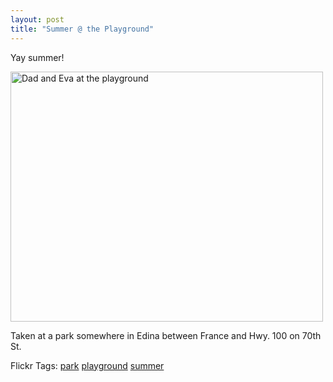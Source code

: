 ```yaml
---
layout: post
title: "Summer @ the Playground"
---
```


<p>Yay summer!</p>
  
<p><a target="_blank" href="http://www.flickr.com/photos/kindohm/855335416/" title="Photo Sharing"><img border="0" src="http://farm2.static.flickr.com/1128/855335416_a5ad4e5bbd.jpg" width="500" height="400" alt="Dad and Eva at the playground" /></a></p>
  
<p>Taken at a park somewhere in Edina between France and Hwy. 100 on 70th St. </p>
  
<p class="tags" id="0767317B-992E-4b12-91E0-4F059A8CECA8:3383d4ac-4137-4e4a-80eb-b20bf8202119">Flickr Tags: <a href="http://flickr.com/photos/tags/park" rel="tag" target="_blank">park</a> <a href="http://flickr.com/photos/tags/playground" rel="tag" target="_blank">playground</a> <a href="http://flickr.com/photos/tags/summer" rel="tag" target="_blank">summer</a></p>
 
